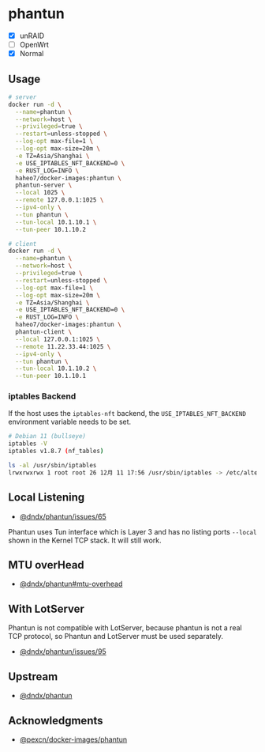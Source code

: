 # phantun

- [x] unRAID
- [ ] OpenWrt
- [x] Normal

## Usage

```sh
# server
docker run -d \
  --name=phantun \
  --network=host \
  --privileged=true \
  --restart=unless-stopped \
  --log-opt max-file=1 \
  --log-opt max-size=20m \
  -e TZ=Asia/Shanghai \
  -e USE_IPTABLES_NFT_BACKEND=0 \
  -e RUST_LOG=INFO \
  haheo7/docker-images:phantun \
  phantun-server \
  --local 1025 \
  --remote 127.0.0.1:1025 \
  --ipv4-only \
  --tun phantun \
  --tun-local 10.1.10.1 \
  --tun-peer 10.1.10.2

# client
docker run -d \
  --name=phantun \
  --network=host \
  --privileged=true \
  --restart=unless-stopped \
  --log-opt max-file=1 \
  --log-opt max-size=20m \
  -e TZ=Asia/Shanghai \
  -e USE_IPTABLES_NFT_BACKEND=0 \
  -e RUST_LOG=INFO \
  haheo7/docker-images:phantun \
  phantun-client \
  --local 127.0.0.1:1025 \
  --remote 11.22.33.44:1025 \
  --ipv4-only \
  --tun phantun \
  --tun-local 10.1.10.2 \
  --tun-peer 10.1.10.1
```

### iptables Backend

If the host uses the `iptables-nft` backend, the `USE_IPTABLES_NFT_BACKEND` environment variable needs to be set.

```sh
# Debian 11 (bullseye)
iptables -V
iptables v1.8.7 (nf_tables)

ls -al /usr/sbin/iptables
lrwxrwxrwx 1 root root 26 12月 11 17:56 /usr/sbin/iptables -> /etc/alternatives/iptables
```

## Local Listening

- [@dndx/phantun/issues/65](https://github.com/dndx/phantun/issues/65)

Phantun uses Tun interface which is Layer 3 and has no listing ports `--local` shown in the Kernel TCP stack. It will still work.

## MTU overHead

- [@dndx/phantun#mtu-overhead](https://github.com/dndx/phantun#mtu-overhead)

## With LotServer

Phantun is not compatible with LotServer, because phantun is not a real TCP protocol, so Phantun and LotServer must be used separately.

- [@dndx/phantun/issues/95](https://github.com/dndx/phantun/issues/95)

## Upstream

- [@dndx/phantun](https://github.com/dndx/phantun)

## Acknowledgments

- [@pexcn/docker-images/phantun](https://github.com/pexcn/docker-images/tree/master/net/phantun)
